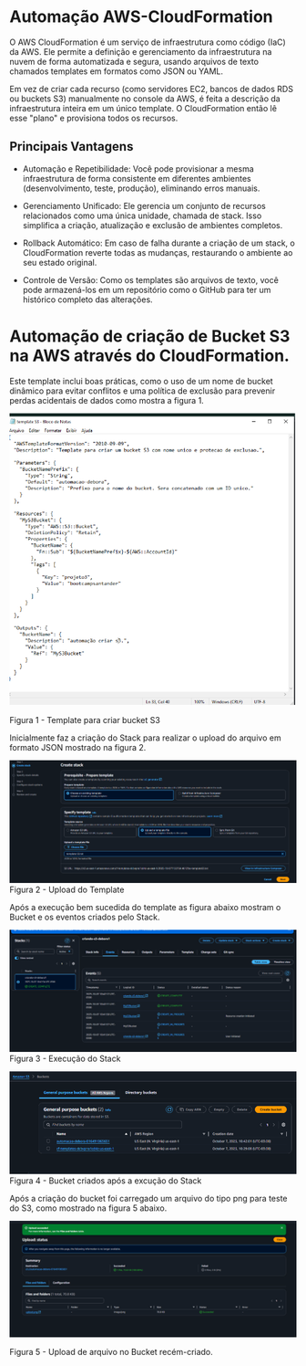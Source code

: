 # Automação AWS-CloudFormation

O AWS CloudFormation é um serviço de infraestrutura como código (IaC) da AWS. Ele permite a definição e gerenciamento da infraestrutura na nuvem de forma automatizada e segura, usando arquivos de texto chamados templates em formatos como JSON ou YAML.

Em vez de criar cada recurso (como servidores EC2, bancos de dados RDS ou buckets S3) manualmente no console da AWS, é feita a descrição da infraestrutura inteira em um único template. O CloudFormation então lê esse "plano" e provisiona todos os recursos.

## Principais Vantagens
  * Automação e Repetibilidade: Você pode provisionar a mesma infraestrutura de forma consistente em diferentes ambientes (desenvolvimento, teste, produção), eliminando erros manuais.

  * Gerenciamento Unificado: Ele gerencia um conjunto de recursos relacionados como uma única unidade, chamada de stack. Isso simplifica a criação, atualização e exclusão de ambientes completos.

  * Rollback Automático: Em caso de falha durante a criação de um stack, o CloudFormation reverte todas as mudanças, restaurando o ambiente ao seu estado original.

  * Controle de Versão: Como os templates são arquivos de texto, você pode armazená-los em um repositório como o GitHub para ter um histórico completo das alterações.

# Automação de criação de Bucket S3 na AWS através do CloudFormation.

Este template inclui boas práticas, como o uso de um nome de bucket dinâmico para evitar conflitos e uma política de exclusão para prevenir perdas acidentais de dados como mostra a figura 1.

![template](imagens/template.png)

Figura 1 - Template para criar bucket S3

Inicialmente faz a criação do Stack para realizar o upload do arquivo em formato JSON mostrado na figura 2.

![upload](imagens/upload.png)
Figura 2 - Upload do Template

Após a execução bem sucedida do template as figura abaixo mostram o Bucket e os eventos criados pelo Stack.


![StatusStack](imagens/execução.png)
Figura 3 - Execução do Stack


![Bucket](imagens/bucket.png)
Figura 4 - Bucket criados após a excução do Stack


Após a criação do bucket foi carregado um arquivo do tipo png para teste do S3, como mostrado na figura 5 abaixo.

![arquivo](imagens/upload_arquivo.png)

Figura 5 - Upload de arquivo no Bucket recém-criado.
